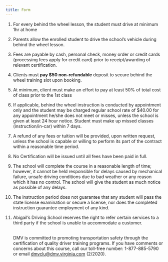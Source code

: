 ```yaml
---
title: Form
---
```

1. For every behind the wheel lesson, the student must drive at minimum 1hr at home
2. Parents allow the enrolled student to drive the school’s vehicle during behind the wheel lesson.
3. Fees are payable by cash, personal check, money order or credit cards (processing fees apply for credit card) prior to receipt/awarding of relevant certification.
4. Clients must **pay $50 non-refundable** deposit to secure behind the wheel training slot upon booking.
5. At minimum, client must make an effort to pay at least 50% of total cost of class prior to the 1st class
6. If applicable, behind the wheel instruction is conducted by appointment only and the student may be charged regular school rate of $40.00 for any appointment he/she does not meet or misses, unless the school is given at least 24 hour notice. Student must make up missed classes (instruction/in-car) within 7 days.
7. A refund of any fees or tuition will be provided, upon written request, unless the school is capable or willing to perform its part of the contract within a reasonable time period.
8. No Certification will be issued until all fees have been paid in full.
9. The school will complete the course in a reasonable length of time; however, it cannot be held responsible for delays caused by mechanical failure, unsafe driving conditions due to bad weather or any reason which it has no control. The school will give the student as much notice as possible of any delays.
10. The instruction period does not guarantee that any student will pass the state license examination or secure a license, nor does the completed instruction guarantee employment of any kind.
11. Abigail’s Driving School reserves the right to refer certain services to a third party if the school is unable to accommodate a customer.

    \
    DMV is committed to promoting transportation safety through the certification of quality driver training programs. If you have comments or concerns about this course, call our toll-free number: 1-877-885-5790 or email dmvclu@dmv.virginia.com (2/2020).